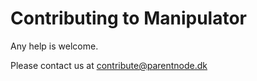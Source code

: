 # Contributing to Manipulator

Any help is welcome. 


Please contact us at [contribute@parentnode.dk](mailto:contribute@parentnode.dk)

